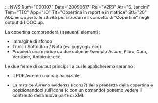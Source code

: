  :  : NWS Num="000307" Date="20090617" Rel="V2R3" Atr="S. Lancini" Tem="TEC" App="LO" Tit="Copertina in report e in matrice" Sts="20"
Abbiamo aperto le attività per introdurre il concetto di "Copertina" negli output di LOOC.up.

La copertina comprenderà i seguenti elementi : 
- Immagine di sfondo
- Titolo / Sottotitolo / Nota (es. copyright ecc)
- Proprietà
una matrice co due colonne
Esempio Autore, Filtro, Data, Versione, Ambiente ecc.

Le due forme di output principali a cui le applicheremo saranno : 

- Il PDF
Avremo una pagina iniziale

- La matrice
Avremo evidenza (icona?) della presenza della copertina e posizionandoci sull'icona (o con un comando) potremo vedere il contenuto della nuova parte di XML.
